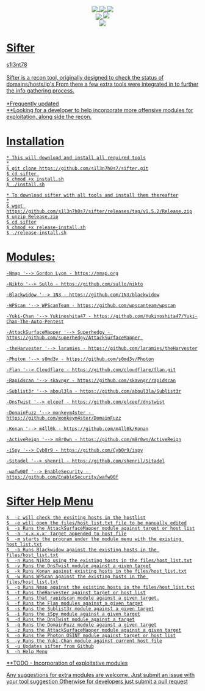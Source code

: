 <p align="center">
 <img src="https://github.com/s1l3n7h0s7/sifter/blob/master/.vs/sifter.png" alt="" />
</p>

<p align="center">
  <a href="#"><img align="center" src="https://img.shields.io/github/issues/s1l3n7h0s7/sifter"</a> 
  <a href="#"><img align="center" src="https://img.shields.io/github/forks/s1l3n7h0s7/sifter"</a>
  <a href="#"><img align="center" src="https://img.shields.io/github/stars/s1l3n7h0s7/sifter"</a>
<br>
  <a href="#"><img align="center" src="https://img.shields.io/badge/Version-1.7-red"</a>
  <a href="#"><img align="centre" src="https://img.shields.io/badge/Build-Emerald-brightgreen"</a>
<br>
	 <a href="#"><img align="center" src="https://img.shields.io/badge/Author-s1l3nt78-yellowgreen"</a>
</p>

# Sifter
s1l3nt78
<br>
<br>
Sifter is a recon tool, originally designed to check the status of domains/hosts/ip's
From there a few extra tools were integrated in to further the info gathering process.
<br>
<br>
*Frequently updated
<br>
**Looking for a developer to help incorporate more offensive modules for exploitation, along side the recon.
<br>

# Installation
	
	* This will download and install all required tools
	*
	$ git clone https://github.com/s1l3n7h0s7/sifter.git
	$ cd sifter 
	$ chmod +x install.sh
	$ ./install.sh
	
	* To download sifter with all tools and install them thereafter
	*
	$ wget https://github.com/s1l3n7h0s7/sifter/releases/tag/v1.5.2/Release.zip
	$ unzip Release.zip
	$ cd sifter
	$ chmod +x release-install.sh
	$ ./release-install.sh
	
# Modules:

	-Nmap '--> Gordon Lyon - https://nmap.org

	-Nikto '--> Sullo - https://github.com/sullo/nikto

	-Blackwidow '--> 1N3 - https://github.com/1N3/blackwidow

	-WPScan '--> WPScanTeam - https://github.com/wpscanteam/wpscan

	-Yuki-Chan '--> Yukinoshita47 - https://github.com/Yukinoshita47/Yuki-Chan-The-Auto-Pentest
	
	-AttackSurfaceMapper '--> Superhedgy - https://github.com/superhedgy/AttackSurfaceMapper 
	
	-theHarvester '--> laramies - https://github.com/laramies/theHarvester
	
	-Photon '--> s0md3v - https://github.com/s0md3v/Photon
	
	-Flan '--> Cloudflare - https://github.com/cloudflare/flan.git
	
	-Rapidscan '--> skavngr - https://github.com/skavngr/rapidscan
	
	-Sublist3r '--> aboul3la - https://github.com/aboul3la/Sublist3r
	
	-DnsTwist '--> elceef - https://github.com/elceef/dnstwist

	-DomainFuzz '--> monkeym4ster - https://github.com/monkeym4ster/DomainFuzz
	
	-Konan '--> m4ll0k - https://github.com/m4ll0k/Konan

	-ActiveReign '--> m8r0wn - https://github.com/m8r0wn/ActiveReign

	-iSpy '--> Cyb0r9 - https://github.com/Cyb0r9/ispy
	
	-Sitadel '--> shenril - https://github.com/shenril/Sitadel
	
	-wafw00f '--> EnableSecurity - https://github.com/EnableSecurity/wafw00f

# Sifter Help Menu


	$  -c will check the exsiting hosts in the hostlist
	$  -e will open the files/host_list.txt file to be manually edited
 	$  -s Runs the AttackSurfaceMapper module against target or host list
	$  -a 'x.x.x.x' Target appended to host file
	$  -m starts the program under the module menu with the existing host_list.txt
	$  -b Runs Blackwidow against the existing hosts in the files/host_list.txt
	$  -n Runs Nikto using the existing hosts in the files/host_list.txt
	$  -v Runs the DnsTwist module against a given target
 	$  -k Runs Konan against existing hosts in the files/host_list.txt
	$  -w Runs WPScan against the existing hosts in the files/host_list.txt
	$  -p Runs Nmap against the existing hosts in the files/host_list.txt
	$  -t Runs theHarvester against target or host list
	$  -r Runs that rapidscan module against a given target.
	$  -f Runs the Flan modules against a given target
	$  -s Runs the Sublist3r module against a given target
	$  -i Runs the iSpy module against a given target
	$  -d Runs the DnsTwist module against a target
	$  -q Runs the DomainFuzz module against a given target
	$  -z Runs the AttackSurfaceMapper module against a given target
	$  -o Runs the Photon OSINT module against target or host list
	$  -y Runs the Yuki-Chan module against current host file
	$  -u Updates sifter from Github
 	$  -h Help Menu
	 
**TODO 
	- Incorporation of exploitative modules
	
Any suggestions for extra modules are welcome.
Just submit an issue with your tool suggestion
Otherwise for developers just submit a pull request 
